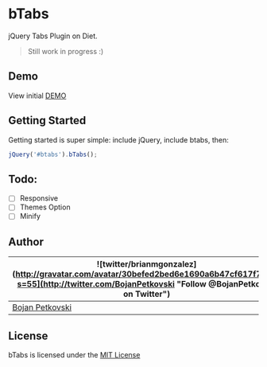 bTabs
=====

jQuery Tabs Plugin on Diet.

> Still work in progress :)

## Demo
View initial [DEMO](http://object505.github.io/bTabs/)

## Getting Started
Getting started is super simple: include jQuery, include btabs, then:
```javascript
jQuery('#btabs').bTabs(); 
```

## Todo:
- [ ] Responsive
- [ ] Themes Option
- [ ] Minify

## Author
| ![twitter/brianmgonzalez](http://gravatar.com/avatar/30befed2bed6e1690a6b47cf617f7927?s=55](http://twitter.com/BojanPetkovski "Follow @BojanPetkovski on Twitter") |
|---|
| [Bojan Petkovski](http://object505.com) |

## License
bTabs is licensed under the [MIT License](http://www.tldrlegal.com/license/mit-license)



